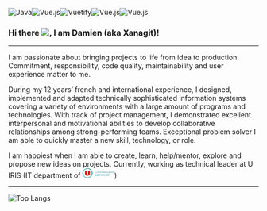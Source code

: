 <img alt="Java" src="https://img.shields.io/badge/-Java-red?&style=for-the-badge&logo=java&logoColor=white"/><img alt="Vue.js" src="https://img.shields.io/badge/-Vue.js-green?&style=for-the-badge&logo=Vue.js&logoColor=white" /><img alt="Vuetify" src="https://img.shields.io/badge/-Vuetify-77C0F7?&style=for-the-badge&logo=vuetify&logoColor=white" /><img alt="Vue.js" src="https://img.shields.io/badge/-Javascript-yellow?&style=for-the-badge&logo=javascript&logoColor=white" /><img alt="Vue.js" src="https://img.shields.io/badge/-Typescript-blue?&style=for-the-badge&logo=typescript&logoColor=white" />

### Hi there <img src="https://raw.githubusercontent.com/MartinHeinz/MartinHeinz/master/wave.gif" width="30px">, I am Damien (aka Xanagit)!

---

I am passionate about bringing projects to life from idea to production. Commitment,
responsibility, code quality, maintainability and user experience matter to me.

During my 12 years’ french and international experience, I designed, implemented and
adapted technically sophisticated information systems covering a variety of environments
with a large amount of programs and technologies. With track of project management, I
demonstrated excellent interpersonal and motivational abilities to develop collaborative
relationships among strong-performing teams. Exceptional problem solver I am able to
quickly master a new skill, technology, or role.

I am happiest when I am able to create, learn, help/mentor, explore and propose new ideas
on projects. Currently, working as technical leader at U IRIS (IT department of
[![Magasins U IT Department](res/u-commercants-autrement.png)](https://www.magasins-u.com/accueil))

---

![Top Langs](https://github-readme-stats.vercel.app/api/top-langs/?username=xanagit)



<!--
**xanagit/xanagit** is a ✨ _special_ ✨ repository because its `README.md` (this file) appears on your GitHub profile.

Here are some ideas to get you started:

- 🔭 I’m currently working on ...
- 🌱 I’m currently learning ...
- 👯 I’m looking to collaborate on ...
- 🤔 I’m looking for help with ...
- 💬 Ask me about ...
- 📫 How to reach me: ...
- 😄 Pronouns: ...
- ⚡ Fun fact: ...
-->
